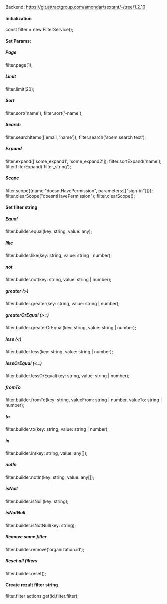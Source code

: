 Backend: https://git.attractgroup.com/amondar/sextant/-/tree/1.2.10

#### Initialization
const  filter = new FilterService();

#### Set Params:
##### Page
filter.page(1);

##### Limit
filter.limit(20);

##### Sort
filter.sort('name'); 
filter.sort('-name');

##### Search
filter.searchItems(['email, 'name']);
filter.search('soem search text');

##### Expand
filter.expand(['some_expand1', 'some_expand2']);
filter.sortExpand('name');
filter.filterExpand('filter_string');

##### Scope
filter.scope({name:"doesntHavePermission", parameters:[["sign-in"]]});
filter.clearScope("doesntHavePermission");
filter.clearScope();

#### Set filter string
##### Equal
filter.builder.equal(key: string, value: any);

##### like
filter.builder.like(key: string, value: string | number);

##### not
filter.builder.not(key: string, value: string | number);

##### greater (>)
filter.builder.greater(key: string, value: string | number);

##### greaterOrEqual (>=)
filter.builder.greaterOrEqual(key: string, value: string | number);

##### less (<)
filter.builder.less(key: string, value: string | number);

##### lessOrEqual (<=)
filter.builder.lessOrEqual(key: string, value: string | number);

##### fromTo 
filter.builder.fromTo(key: string, valueFrom: string | number, valueTo: string | number);

##### to 
filter.builder.to(key: string, value: string | number);

##### in 
filter.builder.in(key: string, value: any[]);

##### notIn 
filter.builder.notIn(key: string, value: any[]);

##### isNull 
filter.builder.isNull(key: string);

##### isNotNull 
filter.builder.isNotNull(key: string);

##### Remove some filter
filter.builder.remove('organization.id');

##### Reset all filters
filter.builder.reset();


#### Create rezult filter string
filter.filter
actions.get(id,filter.filter);